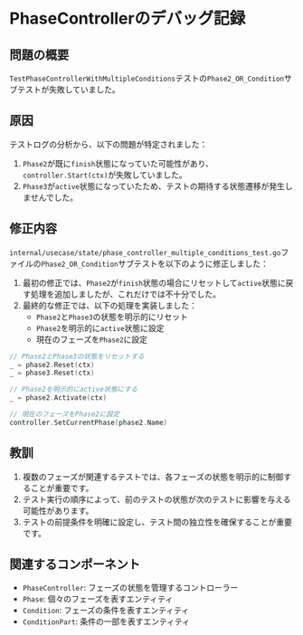 # PhaseControllerのデバッグ記録

## 問題の概要

`TestPhaseControllerWithMultipleConditions`テストの`Phase2_OR_Condition`サブテストが失敗していました。

## 原因

テストログの分析から、以下の問題が特定されました：

1. `Phase2`が既に`finish`状態になっていた可能性があり、`controller.Start(ctx)`が失敗していました。
2. `Phase3`が`active`状態になっていたため、テストの期待する状態遷移が発生しませんでした。

## 修正内容

`internal/usecase/state/phase_controller_multiple_conditions_test.go`ファイルの`Phase2_OR_Condition`サブテストを以下のように修正しました：

1. 最初の修正では、`Phase2`が`finish`状態の場合にリセットして`active`状態に戻す処理を追加しましたが、これだけでは不十分でした。
2. 最終的な修正では、以下の処理を実装しました：
   - `Phase2`と`Phase3`の状態を明示的にリセット
   - `Phase2`を明示的に`active`状態に設定
   - 現在のフェーズを`Phase2`に設定

```go
// Phase2とPhase3の状態をリセットする
_ = phase2.Reset(ctx)
_ = phase3.Reset(ctx)

// Phase2を明示的にactive状態にする
_ = phase2.Activate(ctx)

// 現在のフェーズをPhase2に設定
controller.SetCurrentPhase(phase2.Name)
```

## 教訓

1. 複数のフェーズが関連するテストでは、各フェーズの状態を明示的に制御することが重要です。
2. テスト実行の順序によって、前のテストの状態が次のテストに影響を与える可能性があります。
3. テストの前提条件を明確に設定し、テスト間の独立性を確保することが重要です。

## 関連するコンポーネント

- `PhaseController`: フェーズの状態を管理するコントローラー
- `Phase`: 個々のフェーズを表すエンティティ
- `Condition`: フェーズの条件を表すエンティティ
- `ConditionPart`: 条件の一部を表すエンティティ